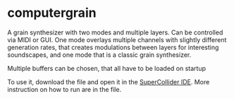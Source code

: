 # computergrain
A grain synthesizer with two modes and multiple layers. Can be controlled via MIDI or GUI.
One mode overlays multiple channels with slightly different generation rates,
that creates modulations between layers for interesting soundscapes, and one mode
that is a classic grain synthesizer.

Multiple buffers can be chosen, that all have to be loaded on startup

To use it, download the file and open it in the [SuperCollider IDE](https://supercollider.github.io/).
More instruction on how to run are in the file.
